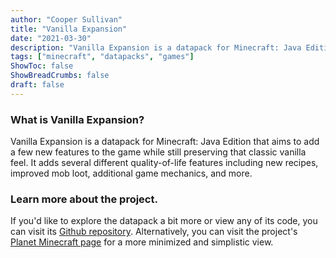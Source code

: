 ```yaml
---
author: "Cooper Sullivan"
title: "Vanilla Expansion"
date: "2021-03-30"
description: "Vanilla Expansion is a datapack for Minecraft: Java Edition that aims to add a few new features to the game while still preserving that classic vanilla feel."
tags: ["minecraft", "datapacks", "games"]
ShowToc: false
ShowBreadCrumbs: false
draft: false
---
```


### What is Vanilla Expansion?
Vanilla Expansion is a datapack for Minecraft: Java Edition that aims to add a few new features to the game while still preserving that classic vanilla feel. 
It adds several different quality-of-life features including new recipes, improved mob loot, additional game mechanics, and more.

### Learn more about the project.
If you'd like to explore the datapack a bit more or view any of its code, you can visit its [Github repository](https://Github.com/coopersully/vanilla-expansion). Alternatively, you can visit the project's [Planet Minecraft page](https://www.planetminecraft.com/data-pack/vanilla-expansion/) for a more minimized and simplistic view.